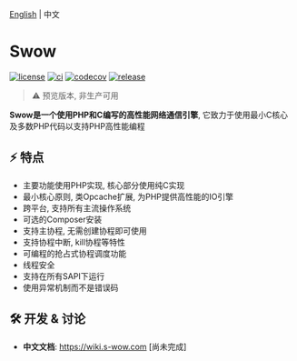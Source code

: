 [English](./README.md) | 中文

# Swow

[![license][license-badge]][license-link]
[![ci][ci-badge]][ci-link]
[![codecov][codecov-badge]][codecov-link]
[![release][release-badge]][release-link]

> ⚠️ 预览版本, 非生产可用

**Swow是一个使用PHP和C编写的高性能网络通信引擎**, 它致力于使用最小C核心及多数PHP代码以支持PHP高性能编程

## ⚡️ 特点

+ 主要功能使用PHP实现, 核心部分使用纯C实现
+ 最小核心原则, 类Opcache扩展, 为PHP提供高性能的IO引擎
+ 跨平台, 支持所有主流操作系统
+ 可选的Composer安装
+ 支持主协程, 无需创建协程即可使用
+ 支持协程中断, kill协程等特性
+ 可编程的抢占式协程调度功能
+ 线程安全
+ 支持在所有SAPI下运行
+ 使用异常机制而不是错误码

## 🛠 开发 & 讨论

+ __中文文档__: <https://wiki.s-wow.com> [尚未完成]

[license-badge]: https://img.shields.io/badge/license-apache2-blue.svg
[license-link]: LICENSE
[ci-badge]: https://github.com/swow/swow/workflows/swow/badge.svg
[ci-link]: https://github.com/swow/swow/actions?query=workflow:swow
[codecov-badge]: https://codecov.io/gh/swow/swow/branch/develop/graph/badge.svg?token=
[codecov-link]: https://codecov.io/gh/swow/swow
[release-badge]: https://img.shields.io/github/release/swow/swow.svg?style=flat-square
[release-link]: https://github.com/swow/swow/releases
